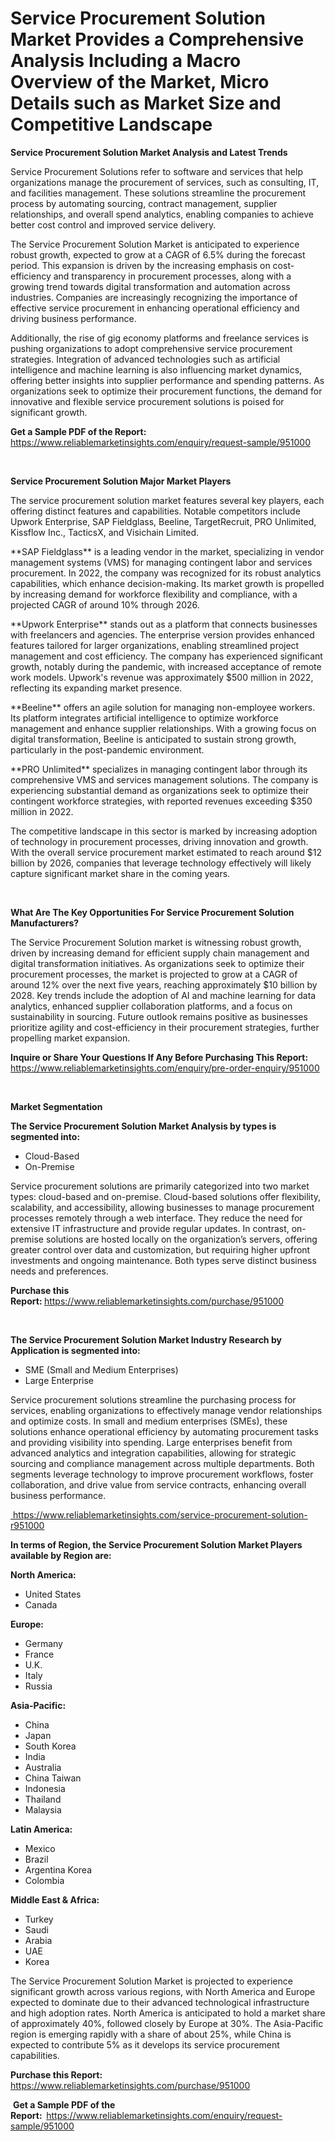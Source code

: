 <p><h1>Service Procurement Solution Market Provides a Comprehensive Analysis Including a Macro Overview of the Market, Micro Details such as Market Size and Competitive Landscape</h1></p><p><strong>Service Procurement Solution Market Analysis and Latest Trends</strong></p>
<p><p>Service Procurement Solutions refer to software and services that help organizations manage the procurement of services, such as consulting, IT, and facilities management. These solutions streamline the procurement process by automating sourcing, contract management, supplier relationships, and overall spend analytics, enabling companies to achieve better cost control and improved service delivery. </p><p>The Service Procurement Solution Market is anticipated to experience robust growth, expected to grow at a CAGR of 6.5% during the forecast period. This expansion is driven by the increasing emphasis on cost-efficiency and transparency in procurement processes, along with a growing trend towards digital transformation and automation across industries. Companies are increasingly recognizing the importance of effective service procurement in enhancing operational efficiency and driving business performance. </p><p>Additionally, the rise of gig economy platforms and freelance services is pushing organizations to adopt comprehensive service procurement strategies. Integration of advanced technologies such as artificial intelligence and machine learning is also influencing market dynamics, offering better insights into supplier performance and spending patterns. As organizations seek to optimize their procurement functions, the demand for innovative and flexible service procurement solutions is poised for significant growth.</p></p>
<p><strong>Get a Sample PDF of the Report:&nbsp;</strong> <a href="https://www.reliablemarketinsights.com/enquiry/request-sample/951000?utm_campaign=3360&utm_medium=2&utm_source=Github&utm_content=ia&utm_term=19042025&utm_id=service-procurement-solution">https://www.reliablemarketinsights.com/enquiry/request-sample/951000</a></p>
<p>&nbsp;</p>
<p><strong>Service Procurement Solution Major Market Players</strong></p>
<p><p>The service procurement solution market features several key players, each offering distinct features and capabilities. Notable competitors include Upwork Enterprise, SAP Fieldglass, Beeline, TargetRecruit, PRO Unlimited, Kissflow Inc., TacticsX, and Visichain Limited.</p><p>**SAP Fieldglass** is a leading vendor in the market, specializing in vendor management systems (VMS) for managing contingent labor and services procurement. In 2022, the company was recognized for its robust analytics capabilities, which enhance decision-making. Its market growth is propelled by increasing demand for workforce flexibility and compliance, with a projected CAGR of around 10% through 2026.</p><p>**Upwork Enterprise** stands out as a platform that connects businesses with freelancers and agencies. The enterprise version provides enhanced features tailored for larger organizations, enabling streamlined project management and cost efficiency. The company has experienced significant growth, notably during the pandemic, with increased acceptance of remote work models. Upwork's revenue was approximately $500 million in 2022, reflecting its expanding market presence.</p><p>**Beeline** offers an agile solution for managing non-employee workers. Its platform integrates artificial intelligence to optimize workforce management and enhance supplier relationships. With a growing focus on digital transformation, Beeline is anticipated to sustain strong growth, particularly in the post-pandemic environment.</p><p>**PRO Unlimited** specializes in managing contingent labor through its comprehensive VMS and services management solutions. The company is experiencing substantial demand as organizations seek to optimize their contingent workforce strategies, with reported revenues exceeding $350 million in 2022.</p><p>The competitive landscape in this sector is marked by increasing adoption of technology in procurement processes, driving innovation and growth. With the overall service procurement market estimated to reach around $12 billion by 2026, companies that leverage technology effectively will likely capture significant market share in the coming years.</p></p>
<p>&nbsp;</p>
<p><strong>What Are The Key Opportunities For Service Procurement Solution Manufacturers?</strong></p>
<p><p>The Service Procurement Solution market is witnessing robust growth, driven by increasing demand for efficient supply chain management and digital transformation initiatives. As organizations seek to optimize their procurement processes, the market is projected to grow at a CAGR of around 12% over the next five years, reaching approximately $10 billion by 2028. Key trends include the adoption of AI and machine learning for data analytics, enhanced supplier collaboration platforms, and a focus on sustainability in sourcing. Future outlook remains positive as businesses prioritize agility and cost-efficiency in their procurement strategies, further propelling market expansion.</p></p>
<p><strong>Inquire or Share Your Questions If Any Before Purchasing This Report:</strong> <a href="https://www.reliablemarketinsights.com/enquiry/pre-order-enquiry/951000?utm_campaign=3360&utm_medium=2&utm_source=Github&utm_content=ia&utm_term=19042025&utm_id=service-procurement-solution">https://www.reliablemarketinsights.com/enquiry/pre-order-enquiry/951000</a></p>
<p>&nbsp;</p>
<p><strong>Market Segmentation</strong></p>
<p><strong>The Service Procurement Solution Market Analysis by types is segmented into:</strong></p>
<p><ul><li>Cloud-Based</li><li>On-Premise</li></ul></p>
<p><p>Service procurement solutions are primarily categorized into two market types: cloud-based and on-premise. Cloud-based solutions offer flexibility, scalability, and accessibility, allowing businesses to manage procurement processes remotely through a web interface. They reduce the need for extensive IT infrastructure and provide regular updates. In contrast, on-premise solutions are hosted locally on the organization’s servers, offering greater control over data and customization, but requiring higher upfront investments and ongoing maintenance. Both types serve distinct business needs and preferences.</p></p>
<p><strong>Purchase this Report:&nbsp;</strong><a href="https://www.reliablemarketinsights.com/purchase/951000?utm_campaign=3360&utm_medium=2&utm_source=Github&utm_content=ia&utm_term=19042025&utm_id=service-procurement-solution">https://www.reliablemarketinsights.com/purchase/951000</a></p>
<p>&nbsp;</p>
<p><strong>The Service Procurement Solution Market Industry Research by Application is segmented into:</strong></p>
<p><ul><li>SME (Small and Medium Enterprises)</li><li>Large Enterprise</li></ul></p>
<p><p>Service procurement solutions streamline the purchasing process for services, enabling organizations to effectively manage vendor relationships and optimize costs. In small and medium enterprises (SMEs), these solutions enhance operational efficiency by automating procurement tasks and providing visibility into spending. Large enterprises benefit from advanced analytics and integration capabilities, allowing for strategic sourcing and compliance management across multiple departments. Both segments leverage technology to improve procurement workflows, foster collaboration, and drive value from service contracts, enhancing overall business performance.</p></p>
<p><a href="https://www.reliablemarketinsights.com/service-procurement-solution-r951000?utm_campaign=3360&utm_medium=2&utm_source=Github&utm_content=ia&utm_term=19042025&utm_id=service-procurement-solution">&nbsp;https://www.reliablemarketinsights.com/service-procurement-solution-r951000</a></p>
<p><strong>In terms of Region, the Service Procurement Solution Market Players available by Region are:</strong></p>
<p>
    <p> <strong> North America: </strong>
        <ul>
            <li>United States</li>
            <li>Canada</li>
        </ul>
        </p> 
    <p> <strong> Europe: </strong>
        <ul>
            <li>Germany</li>
            <li>France</li>
            <li>U.K.</li>
            <li>Italy</li>
            <li>Russia</li>
        </ul>
        </p> 
    <p> <strong> Asia-Pacific: </strong>
        <ul>
            <li>China</li>
            <li>Japan</li>
            <li>South Korea</li>
            <li>India</li>
            <li>Australia</li>
            <li>China Taiwan</li>
            <li>Indonesia</li>
            <li>Thailand</li>
            <li>Malaysia</li>
        </ul>
        </p> 
    <p> <strong> Latin America: </strong>
        <ul>
            <li>Mexico</li>
            <li>Brazil</li>
            <li>Argentina Korea</li>
            <li>Colombia</li>
        </ul>
        </p> 
    <p> <strong> Middle East & Africa: </strong>
        <ul>
            <li>Turkey</li>
            <li>Saudi</li>
            <li>Arabia</li>
            <li>UAE</li>
            <li>Korea</li>
        </ul>
    </p>
    </p>
<p><p>The Service Procurement Solution Market is projected to experience significant growth across various regions, with North America and Europe expected to dominate due to their advanced technological infrastructure and high adoption rates. North America is anticipated to hold a market share of approximately 40%, followed closely by Europe at 30%. The Asia-Pacific region is emerging rapidly with a share of about 25%, while China is expected to contribute 5% as it develops its service procurement capabilities.</p></p>
<p><strong>Purchase this Report: </strong><a href="https://www.reliablemarketinsights.com/purchase/951000?utm_campaign=3360&utm_medium=2&utm_source=Github&utm_content=ia&utm_term=19042025&utm_id=service-procurement-solution">https://www.reliablemarketinsights.com/purchase/951000</a></p>
<p>&nbsp;<strong>Get a Sample PDF of the Report:&nbsp;&nbsp;</strong><a href="https://www.reliablemarketinsights.com/enquiry/request-sample/951000?utm_campaign=3360&utm_medium=2&utm_source=Github&utm_content=ia&utm_term=19042025&utm_id=service-procurement-solution">https://www.reliablemarketinsights.com/enquiry/request-sample/951000</a></p>
<p><strong></strong></p>
<p><p></p><p></p><p></p></p>